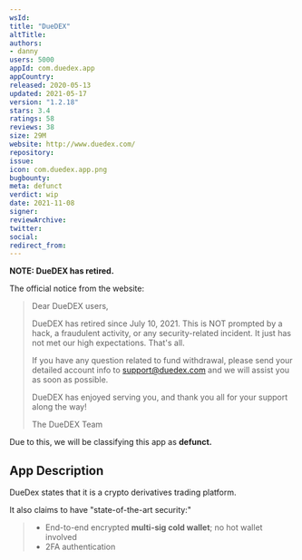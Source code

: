 ```yaml
---
wsId: 
title: "DueDEX"
altTitle: 
authors:
- danny
users: 5000
appId: com.duedex.app
appCountry: 
released: 2020-05-13
updated: 2021-05-17
version: "1.2.18"
stars: 3.4
ratings: 58
reviews: 38
size: 29M
website: http://www.duedex.com/
repository: 
issue: 
icon: com.duedex.app.png
bugbounty: 
meta: defunct
verdict: wip
date: 2021-11-08
signer: 
reviewArchive:
twitter: 
social:
redirect_from:
---
```


**NOTE: DueDEX has retired.**

The official notice from the website:

> Dear DueDEX users,
>
> DueDEX has retired since July 10, 2021. This is NOT prompted by a hack, a fraudulent activity, or any security-related incident. It just has not met our high expectations. That's all.
>
> If you have any question related to fund withdrawal, please send your detailed account info to support@duedex.com and we will assist you as soon as possible.
>
> DueDEX has enjoyed serving you, and thank you all for your support along the way!
>
> The DueDEX Team

Due to this, we will be classifying this app as **defunct.**

## App Description

DueDex states that it is a crypto derivatives trading platform.

It also claims to have "state-of-the-art security:"

> - End-to-end encrypted **multi-sig cold wallet**; no hot wallet involved
> - 2FA authentication

